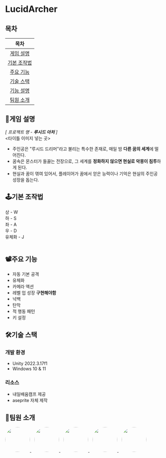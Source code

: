 # LucidArcher

## 목차
|목차|
|:---:|
|[게임 설명](#게임-설명) |
|[기본 조작법](#기본-조작법) |
|[주요 기능](#주요-기능)|
|[기술 스택](#기술-스택)|
|[기능 설명](#기능-설명)|
|[팀원 소개](#팀원-소개)|

## 📗게임 설명
_[ 프로젝트 명 - **루시드 아처** ]_
</br> <타이틀 이미지 넣는 곳>
- 주인공은 "루시드 드리머"라고 불리는 특수한 존재로, 매일 밤 **다른 꿈의 세계**에 떨어진다.
- 꿈속은 몬스터가 들끓는 전장으로, 그 세계를 **정화하지 않으면 현실로 악몽이 침투**하게 된다.
- 현실과 꿈이 엮여 있어서, 플레이어가 꿈에서 얻은 능력이나 기억은 현실의 주인공 성장을 돕는다.
## 🕹️기본 조작법
상 - W </br>
하 - S </br>
좌 - A </br>
우 - D </br>
유체화 - J</br>
</br>


## 📽️주요 기능
- 자동 기본 공격
- 유체화
- 카메라 액션
- 레벨 업 성장 **구현해야함**
- 넉백
- 탄막
- 적 행동 패턴
- 키 설정

## 🛠️기술 스택
### 개발 환경
- Unity 2022.3.17f1
- Windows 10 & 11

### 리소스
- 내일배움캠프 제공
- aseprite 자체 제작

## 👥팀원 소개
<a href="https://github.com/leejy1685" target="_blank">
  <img src="https://github.com/leejy1685.png" width="80" style="border-radius: 50%;" />
</a>
<a href="https://github.com/Parkwonhee1117" target="_blank">
  <img src="https://github.com/Parkwonhee1117.png" width="80" style="border-radius: 50%; margin-left: 10px;" />
</a>
<a href="https://github.com/hbks0224" target="_blank">
  <img src="https://github.com/hbks0224.png" width="80" style="border-radius: 50%; margin-left: 10px;" />
</a>
<a href="https://github.com/Noke811" target="_blank">
  <img src="https://github.com/Noke811.png" width="80" style="border-radius: 50%; margin-left: 10px;" />
</a>
<a href="https://github.com/Lopeca" target="_blank">
  <img src="https://github.com/Lopeca.png" width="80" style="border-radius: 50%; margin-left: 10px;" />
</a>


